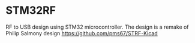 # STM32RF
RF to USB design using STM32 microcontroller. The design is a remake of Philip Salmony design https://github.com/pms67/STRF-Kicad

